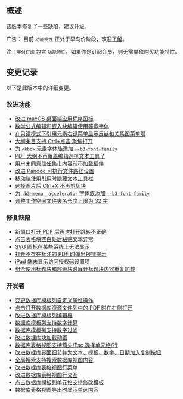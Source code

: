 ## 概述

该版本修复了一些缺陷，建议升级。

广告： 目前 `功能特性` 正处于早鸟价阶段，欢迎[了解](https://b3log.org/siyuan/pricing.html)。

注：`年付订阅` 包含 `功能特性`，如果你是订阅会员，则无需单独购买功能特性。

## 变更记录

以下是此版本中的详细变更。

### 改进功能

* [改进 macOS 桌面端应用程序图标](https://github.com/siyuan-note/siyuan/issues/9403)
* [数学公式编辑和嵌入块编辑使用等宽字体](https://github.com/siyuan-note/siyuan/issues/9406)
* [在只读模式下引用元素右键菜单显示反链和关系图菜单项](https://github.com/siyuan-note/siyuan/issues/9409)
* [大纲条目支持 Ctrl+点击 聚焦打开](https://github.com/siyuan-note/siyuan/issues/9410)
* [为 `<kbd>` 元素字体族添加 `--b3-font-family`](https://github.com/siyuan-note/siyuan/issues/9412)
* [PDF 大纲不再覆盖编辑选择文本工具了](https://github.com/siyuan-note/siyuan/issues/9415)
* [用户未同意信任集市内容前不加载插件](https://github.com/siyuan-note/siyuan/issues/9426)
* [改进 Pandoc 可执行文件路径设置](https://github.com/siyuan-note/siyuan/issues/9427)
* [移动端使用引用时隐藏文本工具栏](https://github.com/siyuan-note/siyuan/issues/9431)
* [选择图片后 Ctrl+X 不再剪切块](https://github.com/siyuan-note/siyuan/issues/9433)
* [为 `.b3-menu__accelerator` 字体族添加 `--b3-font-family`](https://github.com/siyuan-note/siyuan/issues/9439)
* [调整工作空间文件夹名长度上限为 32 字](https://github.com/siyuan-note/siyuan/issues/9440)

### 修复缺陷

* [新窗口打开 PDF 后再次打开跳转不正确](https://github.com/siyuan-note/siyuan/issues/9405)
* [点击表格块空白处后粘贴文本异常](https://github.com/siyuan-note/siyuan/issues/9411)
* [SVG 图标在某些系统上无法显示](https://github.com/siyuan-note/siyuan/issues/9413)
* [打开不存在标注的 PDF 时弹出报错提示](https://github.com/siyuan-note/siyuan/issues/9425)
* [iPad 端未显示访问授权码设置项](https://github.com/siyuan-note/siyuan/issues/9432)
* [组合使用标题块和超级块时展开标题块内容重复加载](https://github.com/siyuan-note/siyuan/issues/9435)

### 开发者

* [变更数据库模板列自定义属性操作](https://github.com/siyuan-note/siyuan/issues/9401)
* [点击打开数据库资源文件列中的 PDF 时在右侧打开](https://github.com/siyuan-note/siyuan/issues/9402)
* [改进数据库模板列编辑框](https://github.com/siyuan-note/siyuan/issues/9404)
* [数据库模板列支持数字计算](https://github.com/siyuan-note/siyuan/issues/9408)
* [数据库模板列支持数字过滤](https://github.com/siyuan-note/siyuan/issues/9414)
* [改进数据库块加载动画](https://github.com/siyuan-note/siyuan/issues/9416)
* [数据库表格视图支持箭头/Esc 选择单元格/行](https://github.com/siyuan-note/siyuan/issues/9417)
* [改进数据库界面细节并为文本、模板、数字、日期加入复制按钮](https://github.com/siyuan-note/siyuan/issues/9418)
* [全局搜索支持搜索数据库视图内容](https://github.com/siyuan-note/siyuan/issues/9419)
* [改进数据库表格视图行菜单](https://github.com/siyuan-note/siyuan/issues/9420)
* [改进数据库表格视图行交互](https://github.com/siyuan-note/siyuan/issues/9421)
* [点击数据库模板列单元格支持修改模板](https://github.com/siyuan-note/siyuan/issues/9423)
* [数据库表格视图导出时显示单选内容](https://github.com/siyuan-note/siyuan/issues/9428)
